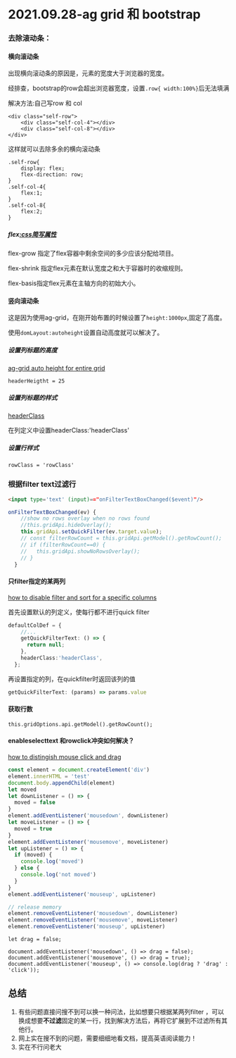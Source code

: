 # 2021.09.28-ag grid 和 bootstrap

### 去除滚动条：

#### 横向滚动条

出现横向滚动条的原因是，元素的宽度大于浏览器的宽度。

经排查，bootstrap的row会超出浏览器宽度，设置`.row{ width:100%}`后无法填满

解决方法:自己写row 和 col

```
<div class="self-row">
	<div class="self-col-4"></div>
	<div class="self-col-8"></div>
</div>

```

这样就可以去除多余的横向滚动条

```
.self-row{
    display: flex;
    flex-direction: row;
}
.self-col-4{
    flex:1;
}
.self-col-8{
    flex:2;
}
```

##### flex[:css简写属性](https://developer.mozilla.org/zh-CN/docs/Web/CSS/flex)

flex-grow  指定了flex容器中剩余空间的多少应该分配给项目。

flex-shrink 指定flex元素在默认宽度之和大于容器时的收缩规则。

flex-basis指定flex元素在主轴方向的初始大小。

#### 竖向滚动条

这是因为使用ag-grid，在刚开始布置的时候设置了`height:1000px`,固定了高度。

使用`domLayout:autoheight`设置自动高度就可以解决了。



##### 设置列标题的高度

[ag-grid auto height for entire grid](https://stackoverflow.com/questions/41880623/ag-grid-auto-height-for-entire-grid)

`headerHeigtht = 25`

##### 设置列标题的样式

[headerClass](https://www.ag-grid.com/javascript-data-grid/column-groups/#colouring-groups)

在列定义中设置headerClass:'headerClass'

##### 设置行样式

`rowClass = 'rowClass'`

### 根据filter text过滤行

```html
<input type='text' (input)=="onFilterTextBoxChanged($event)"/>
```



```typescript
onFilterTextBoxChanged(ev) {
    //show no rows overlay when no rows found
    //this.gridApi.hideOverlay();
    this.gridApi.setQuickFilter(ev.target.value);
    // const filterRowCount = this.gridApi.getModel().getRowCount();
    // if (filterRowCount==0) {
    //   this.gridApi.showNoRowsOverlay();
    // }
  }
```

#### 只filter指定的某两列

[how to disable filter and sort for a specific columns](https://github.com/ag-grid/ag-grid/issues/212#:~:text=In%20ag-grid%20v25%20there%20is%20no%20specific%20attribute,the%20column%20menu%20by%20changing%20the%20menu%20options.)

首先设置默认的列定义，使每行都不进行quick filter

```typescript
defaultColDef = {
    //...
    getQuickFilterText: () => {
      return null;
    },
    headerClass:'headerClass',
  };
```

再设置指定的列，在quickfilter时返回该列的值

```typescript
getQuickFilterText: (params) => params.value
```

#### 获取行数

`this.gridOptions.api.getModel().getRowCount();`



#### enableselecttext 和rowclick冲突如何解决？

[how to distingish mouse click and drag](https://stackoverflow.com/questions/6042202/how-to-distinguish-mouse-click-and-drag)

```javascript
const element = document.createElement('div')
element.innerHTML = 'test'
document.body.appendChild(element)
let moved
let downListener = () => {
  moved = false
}
element.addEventListener('mousedown', downListener)
let moveListener = () => {
  moved = true
}
element.addEventListener('mousemove', moveListener)
let upListener = () => {
  if (moved) {
    console.log('moved')
  } else {
    console.log('not moved')
  }
}
element.addEventListener('mouseup', upListener)

// release memory
element.removeEventListener('mousedown', downListener)
element.removeEventListener('mousemove', moveListener)
element.removeEventListener('mouseup', upListener)
```



```
let drag = false;

document.addEventListener('mousedown', () => drag = false);
document.addEventListener('mousemove', () => drag = true);
document.addEventListener('mouseup', () => console.log(drag ? 'drag' : 'click'));
```





## 总结

1. 有些问题直接问搜不到可以换一种问法，比如想要只根据某两列filter ，可以换成想要**不过滤**固定的某一行，找到解决方法后，再将它扩展到不过滤所有其他行。
2. 网上实在搜不到的问题，需要细细地看文档，提高英语阅读能力！
3. 实在不行问老大